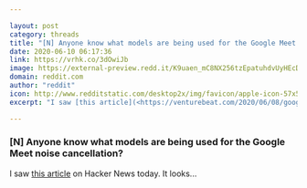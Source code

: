 ```yaml
---

layout: post
category: threads
title: "[N] Anyone know what models are being used for the Google Meet noise cancellation?"
date: 2020-06-10 06:17:36
link: https://vrhk.co/3dOwiJb
image: https://external-preview.redd.it/K9uaen_mC8NX256tzEpatuhdvUyHEcD5yQRSrlW4mzc.jpg?width=1200&height=600&auto=webp&crop=1200:600,smart&s=4fdc55c84c8a36697caa2cf5ab65d39cad27ddf2
domain: reddit.com
author: "reddit"
icon: http://www.redditstatic.com/desktop2x/img/favicon/apple-icon-57x57.png
excerpt: "I saw [this article](<https://venturebeat.com/2020/06/08/google-meet-noise-cancellation-ai-cloud-denoiser-g-suite/>) on Hacker News today. It looks..."

---
```


### [N] Anyone know what models are being used for the Google Meet noise cancellation?

I saw [this article](<https://venturebeat.com/2020/06/08/google-meet-noise-cancellation-ai-cloud-denoiser-g-suite/>) on Hacker News today. It looks...